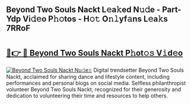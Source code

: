 ## Beyond Two Souls Nackt L𝚎a𝚔ed N𝚞𝚍e - Part-Ydp Vi𝚍𝚎o P𝚑𝚘tos - H𝚘𝚝 O𝚗𝚕yf𝚊ns L𝚎a𝚔s 7RRoF

# <h2><a href="http://kf8dvw.oniu.top/?m=Beyond+Two+Souls+Nackt">🔗👉 🔴 Beyond Two Souls Nackt P𝚑ot𝚘𝚜 V𝚒d𝚎o</a></h2>

[![Beyond Two Souls Nackt Nu𝚍e𝚜](https://i.imgur.com/0qMVB7G.gif)](http://kf8dvw.oniu.top/?m=Beyond+Two+Souls+Nackt)
Digital trendsetter Beyond Two Souls Nackt, acclaimed for sharing dance and lifestyle content, including performances and personal blogs on social media. Selfless philanthropist volunteer Beyond Two Souls Nackt, recognized for their generosity and dedication to volunteering their time and resources to help others.  

